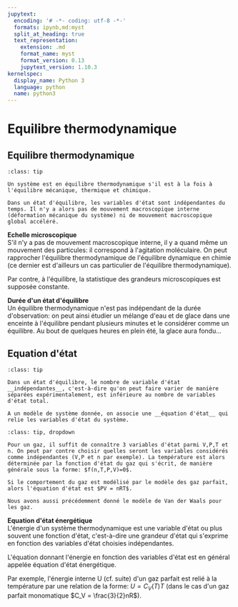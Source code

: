 ```yaml
---
jupytext:
  encoding: '# -*- coding: utf-8 -*-'
  formats: ipynb,md:myst
  split_at_heading: true
  text_representation:
    extension: .md
    format_name: myst
    format_version: 0.13
    jupytext_version: 1.10.3
kernelspec:
  display_name: Python 3
  language: python
  name: python3
---
```

# Equilibre thermodynamique

## Equilibre thermodynamique

````{admonition} Définition : Equilibre thermodynamique
:class: tip

Un système est en équilibre thermodynamique s'il est à la fois à l'équilibre mécanique, thermique et chimique.

Dans un état d'équilibre, les variables d'état sont indépendantes du temps. Il n'y a alors pas de mouvement macroscopique interne (déformation mécanique du système) ni de mouvement macroscopique global accéléré.

````


__Echelle microscopique__  
S'il n'y a pas de mouvement macroscopique interne, il y a quand même un mouvement des particules: il correspond à l'agitation moléculaire. On peut rapprocher l'équilibre thermodynamique de l'équilibre dynamique en chimie (ce dernier est d'ailleurs un cas particulier de l'équilibre thermodynamique).

Par contre, à l'équilibre, la statistique des grandeurs microscopiques est supposée constante.



__Durée d'un état d'équilibre__  
Un équilibre thermodynamique n'est pas indépendant de la durée d'observation: on peut ainsi étudier un mélange d'eau et de glace dans une enceinte à l'équilibre pendant plusieurs minutes et le considérer comme un équilibre. Au bout de quelques heures en plein été, la glace aura fondu... 


## Equation d'état

````{admonition} Définition : Equation d'état
:class: tip

Dans un état d'équilibre, le nombre de variable d'état __indépendantes__, c'est-à-dire qu'on peut faire varier de manière séparées expérimentalement, est inférieure au nombre de variables d'état total.

A un modèle de système donnée, on associe une __équation d'état__ qui relie les variables d'état du système.

````

````{admonition} Exemple : Equation d'état d'un gaz.
:class: tip, dropdown

Pour un gaz, il suffit de connaître 3 variables d'état parmi V,P,T et n. On peut par contre choisir quelles seront les variables considérés comme indépendantes (V,P et n par exemple). La température est alors déterminée par la fonction d'état du gaz qui s'écrit, de manière générale sous la forme: $f(n,T,P,V)=0$.

Si le comportement du gaz est modélisé par le modèle des gaz parfait, alors l'équation d'état est $PV = nRT$.

Nous avons aussi précédemment donné le modèle de Van der Waals pour les gaz.
````


__Equation d'état énergétique__  
L'énergie d'un système thermodynamique est une variable d'état ou plus souvent une fonction d'état, c'est-à-dire une grandeur d'état qui s'exprime en fonction des variables d'état choisies indépendantes.

L'équation donnant l'énergie en fonction des variables d'état est en général appelée équation d'état énergétique.

Par exemple, l'énergie interne U (cf. suite) d'un gaz parfait est relié à la température par une relation de la forme: $U = C_V(T) T$ (dans le cas d'un gaz parfait monomatique $C_V = \frac{3}{2}nR$).

